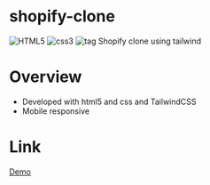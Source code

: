 # shopify-clone
![HTML5](https://img.shields.io/badge/HTML-5-red)
![css3](https://img.shields.io/badge/CSS-3-blue)
![tag](https://img.shields.io/badge/tag-v.0.0.1-yellow)
Shopify clone using tailwind

# Overview

- Developed with html5 and css and TailwindCSS
- Mobile responsive


# Link
[Demo](https://shopify-v0.netlify.app/)
